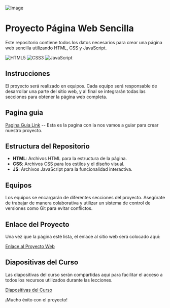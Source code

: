 ![Image](https://img.freepik.com/vector-premium/desarrollo-web-banner-elemento-esquema_90099-289.jpg)

# Proyecto Página Web Sencilla

Este repositorio contiene todos los datos necesarios para crear una página web sencilla utilizando HTML, CSS y JavaScript.

![HTML5](https://img.shields.io/badge/HTML5-E34F26?style=for-the-badge&logo=html5&logoColor=white)
![CSS3](https://img.shields.io/badge/CSS3-1572B6?style=for-the-badge&logo=css3&logoColor=white)
![JavaScript](https://img.shields.io/badge/JavaScript-F7DF1E?style=for-the-badge&logo=javascript&logoColor=black)

## Instrucciones

El proyecto será realizado en equipos. Cada equipo será responsable de desarrollar una parte del sitio web, y al final se integrarán todas las secciones para obtener la página web completa.

## Pagina guia

[Pagina Guia Link](https://keissiant2.netlify.app/) -- Esta es la pagina con la nos vamos a guiar para crear nuestro proyecto.

## Estructura del Repositorio

- **HTML**: Archivos HTML para la estructura de la página.
- **CSS**: Archivos CSS para los estilos y el diseño visual.
- **JS**: Archivos JavaScript para la funcionalidad interactiva.

## Equipos

Los equipos se encargarán de diferentes secciones del proyecto. Asegúrate de trabajar de manera colaborativa y utilizar un sistema de control de versiones como Git para evitar conflictos.

## Enlace del Proyecto

Una vez que la página esté lista, el enlace al sitio web será colocado aquí:

[Enlace al Proyecto Web](https://keissiant.github.io/WebCafePage/)

## Diapositivas del Curso

Las diapositivas del curso serán compartidas aquí para facilitar el acceso a todos los recursos utilizados durante las lecciones.

[Diapositivas del Curso](https://www.canva.com/design/DAGfVPm2qVM/Qj-hsHbKD_M-2rVv-06yDw/view?utm_content=DAGfVPm2qVM&utm_campaign=designshare&utm_medium=link2&utm_source=uniquelinks&utlId=h659c87fcba)

¡Mucho éxito con el proyecto!
